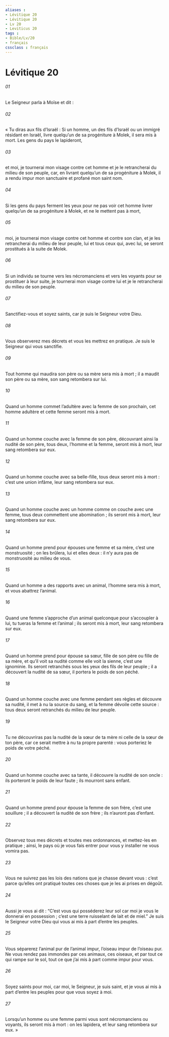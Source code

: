 ```yaml
---
aliases : 
- Lévitique 20
- Lévitique 20
- Lv 20
- Leviticus 20
tags : 
- Bible/Lv/20
- français
cssclass : français
---
```


# Lévitique 20

###### 01
Le Seigneur parla à Moïse et dit :
###### 02
« Tu diras aux fils d’Israël : Si un homme, un des fils d’Israël ou un immigré résidant en Israël, livre quelqu’un de sa progéniture à Molek, il sera mis à mort. Les gens du pays le lapideront,
###### 03
et moi, je tournerai mon visage contre cet homme et je le retrancherai du milieu de son peuple, car, en livrant quelqu’un de sa progéniture à Molek, il a rendu impur mon sanctuaire et profané mon saint nom.
###### 04
Si les gens du pays ferment les yeux pour ne pas voir cet homme livrer quelqu’un de sa progéniture à Molek, et ne le mettent pas à mort,
###### 05
moi, je tournerai mon visage contre cet homme et contre son clan, et je les retrancherai du milieu de leur peuple, lui et tous ceux qui, avec lui, se seront prostitués à la suite de Molek.
###### 06
Si un individu se tourne vers les nécromanciens et vers les voyants pour se prostituer à leur suite, je tournerai mon visage contre lui et je le retrancherai du milieu de son peuple.
###### 07
Sanctifiez-vous et soyez saints, car je suis le Seigneur votre Dieu.
###### 08
Vous observerez mes décrets et vous les mettrez en pratique. Je suis le Seigneur qui vous sanctifie.
###### 09
Tout homme qui maudira son père ou sa mère sera mis à mort ; il a maudit son père ou sa mère, son sang retombera sur lui.
###### 10
Quand un homme commet l’adultère avec la femme de son prochain, cet homme adultère et cette femme seront mis à mort.
###### 11
Quand un homme couche avec la femme de son père, découvrant ainsi la nudité de son père, tous deux, l’homme et la femme, seront mis à mort, leur sang retombera sur eux.
###### 12
Quand un homme couche avec sa belle-fille, tous deux seront mis à mort : c’est une union infâme, leur sang retombera sur eux.
###### 13
Quand un homme couche avec un homme comme on couche avec une femme, tous deux commettent une abomination ; ils seront mis à mort, leur sang retombera sur eux.
###### 14
Quand un homme prend pour épouses une femme et sa mère, c’est une monstruosité ; on les brûlera, lui et elles deux : il n’y aura pas de monstruosité au milieu de vous.
###### 15
Quand un homme a des rapports avec un animal, l’homme sera mis à mort, et vous abattrez l’animal.
###### 16
Quand une femme s’approche d’un animal quelconque pour s’accoupler à lui, tu tueras la femme et l’animal ; ils seront mis à mort, leur sang retombera sur eux.
###### 17
Quand un homme prend pour épouse sa sœur, fille de son père ou fille de sa mère, et qu’il voit sa nudité comme elle voit la sienne, c’est une ignominie. Ils seront retranchés sous les yeux des fils de leur peuple ; il a découvert la nudité de sa sœur, il portera le poids de son péché.
###### 18
Quand un homme couche avec une femme pendant ses règles et découvre sa nudité, il met à nu la source du sang, et la femme dévoile cette source : tous deux seront retranchés du milieu de leur peuple.
###### 19
Tu ne découvriras pas la nudité de la sœur de ta mère ni celle de la sœur de ton père, car ce serait mettre à nu ta propre parenté : vous porteriez le poids de votre péché.
###### 20
Quand un homme couche avec sa tante, il découvre la nudité de son oncle : ils porteront le poids de leur faute ; ils mourront sans enfant.
###### 21
Quand un homme prend pour épouse la femme de son frère, c’est une souillure ; il a découvert la nudité de son frère ; ils n’auront pas d’enfant.
###### 22
Observez tous mes décrets et toutes mes ordonnances, et mettez-les en pratique ; ainsi, le pays où je vous fais entrer pour vous y installer ne vous vomira pas.
###### 23
Vous ne suivrez pas les lois des nations que je chasse devant vous : c’est parce qu’elles ont pratiqué toutes ces choses que je les ai prises en dégoût.
###### 24
Aussi je vous ai dit : “C’est vous qui posséderez leur sol car moi je vous le donnerai en possession ; c’est une terre ruisselant de lait et de miel.” Je suis le Seigneur votre Dieu qui vous ai mis à part d’entre les peuples.
###### 25
Vous séparerez l’animal pur de l’animal impur, l’oiseau impur de l’oiseau pur. Ne vous rendez pas immondes par ces animaux, ces oiseaux, et par tout ce qui rampe sur le sol, tout ce que j’ai mis à part comme impur pour vous.
###### 26
Soyez saints pour moi, car moi, le Seigneur, je suis saint, et je vous ai mis à part d’entre les peuples pour que vous soyez à moi.
###### 27
Lorsqu’un homme ou une femme parmi vous sont nécromanciens ou voyants, ils seront mis à mort : on les lapidera, et leur sang retombera sur eux. »
